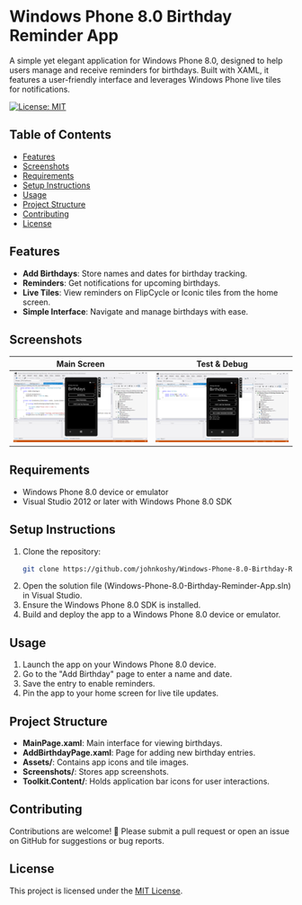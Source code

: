 # Windows Phone 8.0 Birthday Reminder App

A simple yet elegant application for Windows Phone 8.0, designed to help users manage and receive reminders for birthdays. Built with XAML, it features a user-friendly interface and leverages Windows Phone live tiles for notifications.

[![License: MIT](https://img.shields.io/badge/License-MIT-blue.svg)](https://opensource.org/licenses/MIT)

## Table of Contents
- [Features](#features)
- [Screenshots](#screenshots)
- [Requirements](#requirements)
- [Setup Instructions](#setup-instructions)
- [Usage](#usage)
- [Project Structure](#project-structure)
- [Contributing](#contributing)
- [License](#license)

## Features
- **Add Birthdays**: Store names and dates for birthday tracking.
- **Reminders**: Get notifications for upcoming birthdays.
- **Live Tiles**: View reminders on FlipCycle or Iconic tiles from the home screen.
- **Simple Interface**: Navigate and manage birthdays with ease.

## Screenshots
| Main Screen | Test & Debug |
|-------------|--------------|
| ![Main Screen](Screenshots/main.png) | ![Test & Debug](Screenshots/test&debug.png) |

## Requirements
- Windows Phone 8.0 device or emulator
- Visual Studio 2012 or later with Windows Phone 8.0 SDK

## Setup Instructions
1. Clone the repository:
   ```bash
   git clone https://github.com/johnkoshy/Windows-Phone-8.0-Birthday-Reminder-App.git
2. Open the solution file (Windows-Phone-8.0-Birthday-Reminder-App.sln) in Visual Studio.
3. Ensure the Windows Phone 8.0 SDK is installed.
4. Build and deploy the app to a Windows Phone 8.0 device or emulator.

## Usage

1. Launch the app on your Windows Phone 8.0 device.
2. Go to the "Add Birthday" page to enter a name and date.
3. Save the entry to enable reminders.
4. Pin the app to your home screen for live tile updates.

## Project Structure
- **MainPage.xaml**: Main interface for viewing birthdays.
- **AddBirthdayPage.xaml**: Page for adding new birthday entries.
- **Assets/**: Contains app icons and tile images.
- **Screenshots/**: Stores app screenshots.
- **Toolkit.Content/**: Holds application bar icons for user interactions.

## Contributing
Contributions are welcome! 🎉 Please submit a pull request or open an issue on GitHub for suggestions or bug reports.

## License
This project is licensed under the [MIT License](LICENSE).